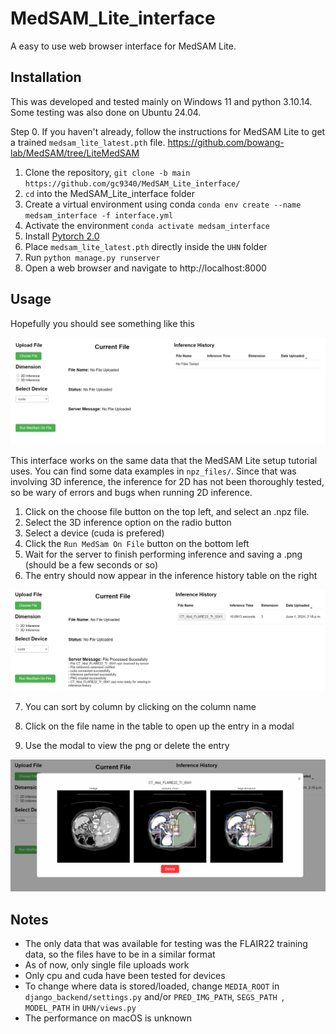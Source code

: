 # MedSAM_Lite_interface


A easy to use web browser interface for MedSAM Lite. 


## Installation

This was developed and tested mainly on Windows 11 and python 3.10.14. Some testing was also
done on Ubuntu 24.04.


Step 0. If you haven't already, follow the instructions for MedSAM Lite to get a trained `medsam_lite_latest.pth` file.
https://github.com/bowang-lab/MedSAM/tree/LiteMedSAM

1. Clone the repository, `git clone -b main https://github.com/gc9340/MedSAM_Lite_interface/`
2. `cd` into the MedSAM_Lite_interface folder
3. Create a virtual environment using conda `conda env create --name medsam_interface -f interface.yml`
4. Activate the environment `conda activate medsam_interface`
5. Install [Pytorch 2.0](https://pytorch.org/get-started/locally/)
6. Place `medsam_lite_latest.pth` directly inside the `UHN` folder
7. Run `python manage.py runserver`
8. Open a web browser and navigate to http://localhost:8000

## Usage

Hopefully you should see something like this

![Alt text](https://github.com/gc9340/MedSAM_Lite_interface/blob/main/home_page.png?raw=true)

This interface works on the same data that the MedSAM Lite setup tutorial uses. You can find some data examples in `npz_files/`. 
Since that was involving 3D inference, the inference for 2D has not been thoroughly tested, so be wary of errors and bugs when running 2D inference. 

1. Click on the choose file button on the top left, and select an .npz file.
2. Select the 3D inference option on the radio button
3. Select a device (cuda is prefered)  
4. Click the `Run MedSam On File` button on the bottom left
5. Wait for the server to finish performing inference and saving a .png (should be a few seconds or so)
6. The entry should now appear in the inference history table on the right

![Alt text](https://github.com/gc9340/MedSAM_Lite_interface/blob/main/upload.png?raw=true)

7. You can sort by column by clicking on the column name
8. Click on the file name in the table to open up the entry in a modal

9. Use the modal to view the png or delete the entry

![Alt text](https://github.com/gc9340/MedSAM_Lite_interface/blob/main/modal.png?raw=true)

## Notes

- The only data that was available for testing was the FLAIR22 training data, so the files have to be in a similar format
- As of now, only single file uploads work
- Only cpu and cuda have been tested for devices
- To change where data is stored/loaded, change `MEDIA_ROOT` in `django_backend/settings.py` and/or `PRED_IMG_PATH`, `SEGS_PATH `, `MODEL_PATH` in `UHN/views.py`
- The performance on macOS is unknown

 



